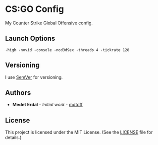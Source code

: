 # CS:GO Config
My Counter Strike Global Offensive config.

## Launch Options

```
-high -novid -console -nod3d9ex -threads 4 -tickrate 128
```

## Versioning

I use [SemVer](https://semver.org/) for versioning.

## Authors

* **Medet Erdal** - *Initial work* - [mdtoff](https://github.com/mdtoff)

## License

This project is licensed under the MIT License. (See the [LICENSE](LICENSE) file for details.)
